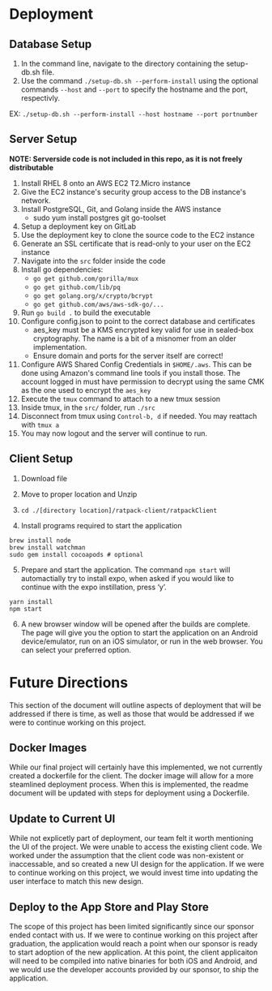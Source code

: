 # Deployment

## Database Setup

1. In the command line, navigate to the directory containing the setup-db.sh file.
2. Use the command `./setup-db.sh --perform-install` using the optional commands `--host` and `--port` to specify the hostname and the port, respectivly.

EX: `./setup-db.sh --perform-install --host hostname --port portnumber`

## Server Setup
**NOTE: Serverside code is not included in this repo, as it is not freely distributable**
1. Install RHEL 8 onto an AWS EC2 T2.Micro instance
2. Give the EC2 instance's security group access to the DB instance's network.
2. Install PostgreSQL, Git, and Golang inside the AWS instance
    - sudo yum install postgres git go-toolset
3. Setup a deployment key on GitLab
4. Use the deployment key to clone the source code to the EC2 instance
5. Generate an SSL certificate that is read-only to your user on the EC2 instance
6. Navigate into the `src` folder inside the code
1. Install go dependencies:
   - `go get github.com/gorilla/mux`
   - `go get github.com/lib/pq`
   - `go get golang.org/x/crypto/bcrypt`
   - `go get github.com/aws/aws-sdk-go/...`
1. Run `go build .` to build the executable
7. Configure config.json to point to the correct database and certificates
    - aes_key must be a KMS encrypted key valid for use in sealed-box cryptography. The name is a bit of a misnomer from an older implementation.
    - Ensure domain and ports for the server itself are correct!
8. Configure AWS Shared Config Credentials in `$HOME/.aws`. This can be done using Amazon's command line tools if you install those. The account logged in must have permission to decrypt using the same CMK as the one used to encrypt the `aes_key`
9. Execute the `tmux` command to attach to a new tmux session
10. Inside tmux, in the `src/` folder, run `./src`
11. Disconnect from tmux using `Control-b, d` if needed. You may reattach with `tmux a`
12. You may now logout and the server will continue to run.

## Client Setup

1. Download file
2. Move to proper location and Unzip
3. `cd ./[directory location]/ratpack-client/ratpackClient`

4.  Install programs required to start the application

```
brew install node
brew install watchman
sudo gem install cocoapods # optional
```

5. Prepare and start the application. The command `npm start` will automactially try to install expo, when asked if you would like to continue with the expo instillation, press ‘y’.

```
yarn install
npm start
```

6. A new browser window will be opened after the builds are complete. The page will give you the option to start the application on an Android device/emulator, run on an iOS simulator, or run in the web browser. You can select your preferred option. 

# Future Directions

This section of the document will outline aspects of deployment that will be addressed if there is time, as well as those that would be addressed if we were to continue working on this project.

## Docker Images

While our final project will certainly have this implemented, we not currently created a dockerfile for the client. The docker image will allow for a more steamlined deployment process. When this is implemented, the readme document will be updated with steps for deployment using a Dockerfile.

## Update to Current UI

While not explicetly part of deployment, our team felt it worth mentioning the UI of the project. We were unable to access the existing client code. We worked under the assumption that the client code was non-existent or inaccessable, and so created a new UI design for the application. If we were to continue working on this project, we would invest time into updating the user interface to match this new design. 

## Deploy to the App Store and Play Store

The scope of this project has been limited significantly since our sponsor ended contact with us. If we were to continue working on this project after graduation, the application would reach a point when our sponsor is ready to start adoption of the new application. At this point, the client applicaiton will need to be compiled into native binaries for both iOS and Android, and we would use the developer accounts provided by our sponsor, to ship the application.
